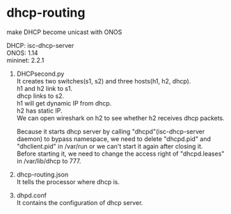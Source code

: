 # dhcp-routing
make DHCP become unicast with ONOS</br>

DHCP: isc-dhcp-server</br>
ONOS: 1.14</br>
mininet: 2.2.1</br>

1. DHCPsecond.py</br>
	It creates two switches(s1, s2) and three hosts(h1, h2, dhcp).</br>
	h1 and h2 link to s1.</br>
	dhcp links to s2.</br>
	h1 will get dynamic IP from dhcp.</br>
	h2 has static IP.</br>
	We can open wireshark on h2 to see whether h2 receives dhcp packets.</br>
	
	Because it starts dhcp server by calling "dhcpd"(isc-dhcp-server daemon) to bypass namespace, we need to delete "dhcpd.pid" and "dhclient.pid" in /var/run or we can't start it again after closing it.</br>
	Before starting it, we need to change the access right of "dhcpd.leases" in /var/lib/dhcp to 777.</br>

2. dhcp-routing.json</br>
	It tells the processor where dhcp is.</br>

3. dhpd.conf</br>
	It contains the configuration of dhcp server.</br>
